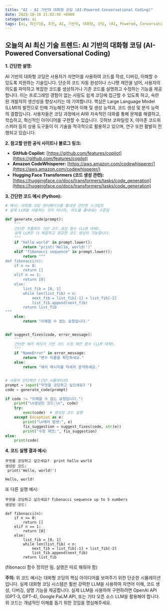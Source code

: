 ```yaml
---
title: "AI - AI 기반의 대화형 코딩 (AI-Powered Conversational Coding)"
date: 2025-10-18 21:02:56 +0900
categories: ai
tags: [ai, 최신기술, 추천, AI, 기반의, 대화형, 코딩, (AI, Powered, Conversational, Coding)]
---
```


## 오늘의 AI 최신 기술 트렌드: **AI 기반의 대화형 코딩 (AI-Powered Conversational Coding)**

**1. 간단한 설명:**

AI 기반의 대화형 코딩은 사용자가 자연어를 사용하여 코드를 작성, 디버깅, 이해할 수 있도록 지원하는 기술입니다. 단순히 코드 자동 완성이나 스니펫 제안을 넘어, 사용자의 의도를 파악하고 복잡한 코드를 생성하거나 기존 코드를 설명하고 수정하는 기능을 제공합니다. 이는 프로그래밍 경험이 없는 사람도 쉽게 코딩에 접근할 수 있도록 하고, 숙련된 개발자의 생산성을 향상시키는 데 기여합니다. 핵심은 Large Language Model (LLM)의 발전으로 인해 가능해진 자연어 이해 및 생성 능력과, 코드 생성 및 분석 능력의 결합입니다. 사용자들은 코딩 과정에서 AI와 지속적인 대화를 통해 문제를 해결하고, 학습하고, 혁신적인 아이디어를 구현할 수 있습니다. 깃허브 코파일럿 X, 아마존 코드위스퍼러 등의 상용 도구들이 이 기술을 적극적으로 활용하고 있으며, 연구 또한 활발히 진행되고 있습니다.

**2. 참고할 만한 공식 사이트나 블로그 링크:**

*   **GitHub Copilot:** [https://github.com/features/copilot](https://github.com/features/copilot)
*   **Amazon CodeWhisperer:** [https://aws.amazon.com/codewhisperer/](https://aws.amazon.com/codewhisperer/)
*   **Hugging Face Transformers (코드 생성 관련):** [https://huggingface.co/docs/transformers/tasks/code_generation](https://huggingface.co/docs/transformers/tasks/code_generation)

**3. 간단한 코드 예시 (Python):**

```python
# 예시: 대화형 코딩 인터페이스를 흉내낸 간단한 스크립트
# 실제 LLM을 사용하는 것이 아니라, 의도를 흉내내는 수준임

def generate_code(prompt):
    """
    간단한 프롬프트 기반 코드 생성 함수 (LLM 대체).
    실제 LLM은 더 복잡하고 정교한 코드 생성이 가능합니다.
    """
    if "hello world" in prompt.lower():
        return "print('Hello, world!')"
    elif "fibonacci sequence" in prompt.lower():
        return """
def fibonacci(n):
    if n <= 0:
        return []
    elif n == 1:
        return [0]
    else:
        list_fib = [0, 1]
        while len(list_fib) < n:
            next_fib = list_fib[-1] + list_fib[-2]
            list_fib.append(next_fib)
        return list_fib
"""
    else:
        return "이해할 수 없는 요청입니다."


def suggest_fixes(code, error_message):
    """
    간단한 에러 메시지 기반 코드 수정 제안 함수 (LLM 대체).
    """
    if "NameError" in error_message:
        return "변수 이름을 확인하세요."
    else:
        return "에러 메시지를 자세히 분석하세요."


# 사용자 인터랙션 (간단 시뮬레이션)
prompt = input("무엇을 코딩하고 싶으세요? ")
code = generate_code(prompt)

if code != "이해할 수 없는 요청입니다.":
    print("\n생성된 코드:\n", code)
    try:
        exec(code)  # 생성된 코드 실행
    except Exception as e:
        print("\n에러 발생:", e)
        fix_suggestion = suggest_fixes(code, str(e))
        print("수정 제안:", fix_suggestion)
else:
    print(code)


```

**4. 코드 실행 결과 예시:**

```
무엇을 코딩하고 싶으세요?  print hello world
생성된 코드:
 print('Hello, world!')

Hello, world!
```

또 다른 실행 예시:

```
무엇을 코딩하고 싶으세요? fibonacci sequence up to 5 numbers
생성된 코드:

def fibonacci(n):
    if n <= 0:
        return []
    elif n == 1:
        return [0]
    else:
        list_fib = [0, 1]
        while len(list_fib) < n:
            next_fib = list_fib[-1] + list_fib[-2]
            list_fib.append(next_fib)
        return list_fib
```
(fibonacci 함수 정의만 됨. 실행은 따로 해줘야 함)

**주의:** 위 코드 예시는 대화형 코딩의 핵심 아이디어를 보여주기 위한 단순한 시뮬레이션입니다. 실제 대화형 코딩 시스템은 훨씬 강력한 LLM을 사용하여 자연어 이해, 코드 생성, 디버깅, 설명 기능을 제공합니다.  실제 LLM을 사용하여 구현하려면 OpenAI API (GPT-3, GPT-4), Google PaLM API, 또는 기타 오픈 소스 LLM을 활용해야 합니다.  위 코드는 개념적인 이해를 돕기 위한 것임을 명심해주세요.

